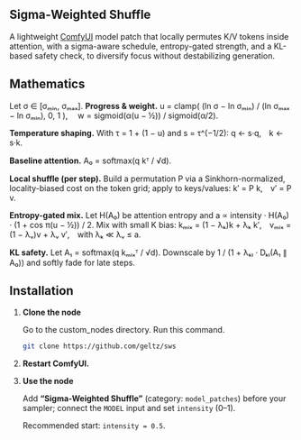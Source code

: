 ## Sigma-Weighted Shuffle

A lightweight [ComfyUI](https://github.com/comfyanonymous/ComfyUI) model patch that locally permutes K/V tokens inside attention, with a sigma-aware schedule, entropy-gated strength, and a KL-based safety check, to diversify focus without destabilizing generation. 

## Mathematics

Let σ ∈ [σₘᵢₙ, σₘₐₓ].
**Progress & weight.**
u = clamp( (ln σ − ln σₘᵢₙ) / (ln σₘₐₓ − ln σₘᵢₙ), 0, 1 ), 
w = sigmoid(α(u − ½)) / sigmoid(α/2).

**Temperature shaping.** With τ = 1 + (1 − u) and s = τ^(−1/2): q ← s·q, k ← s·k.

**Baseline attention.** A₀ = softmax(q kᵀ / √d).

**Local shuffle (per step).** Build a permutation P via a Sinkhorn-normalized, locality-biased cost on the token grid; apply to keys/values:
k′ = P k, v′ = P v.

**Entropy-gated mix.** Let H(A₀) be attention entropy and a ∝ intensity · H(A₀) · (1 + cos π(u − ½)) / 2.
Mix with small K bias:
kₘᵢₓ = (1 − λₖ)k + λₖ k′, vₘᵢₓ = (1 − λᵥ)v + λᵥ v′, with λₖ ≪ λᵥ ≤ a.

**KL safety.** Let A₁ = softmax(q kₘᵢₓᵀ / √d).
Downscale by 1 / (1 + λₖₗ · Dₖₗ(A₁ ∥ A₀)) and softly fade for late steps. 

## Installation

1. **Clone the node**

	Go to the custom_nodes directory.
	Run this command.
	```bash
	git clone https://github.com/geltz/sws
	```
3. **Restart ComfyUI.**

5. **Use the node**

   Add **“Sigma-Weighted Shuffle”** (category: `model_patches`) before your sampler; connect the `MODEL` input and set `intensity` (0–1).

   Recommended start: `intensity = 0.5`.


